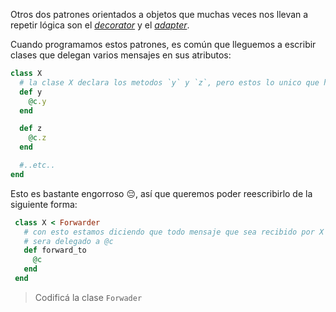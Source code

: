Otros dos patrones orientados a objetos que muchas veces nos llevan a repetir lógica son el [_decorator_](https://sourcemaking.com/design_patterns/decorator) y el [_adapter_](https://sourcemaking.com/design_patterns/adapter). 

Cuando programamos estos patrones, es común que lleguemos a escribir clases que delegan varios mensajes en sus atributos: 

```ruby
class X
  # la clase X declara los metodos `y` y `z`, pero estos lo unico que hacen es delegar en `@c`:  
  def y
    @c.y
  end

  def z
    @c.z
  end

  #..etc..
end
```

Esto es bastante engorroso :pensive:, así que queremos poder reescribirlo de la siguiente forma: 
 
```ruby
 class X < Forwarder
   # con esto estamos diciendo que todo mensaje que sea recibido por X y no sea entendido, 
   # sera delegado a @c 
   def forward_to
     @c
   end
 end
```
 
> Codificá la clase `Forwader`